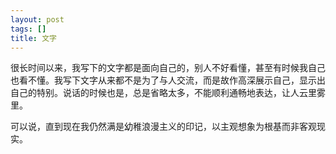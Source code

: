 ```yaml
---
layout: post
tags: []
title: 文字
---
```


很长时间以来，我写下的文字都是面向自己的，别人不好看懂，甚至有时候我自己也看不懂。我写下文字从来都不是为了与人交流，而是故作高深展示自己，显示出自己的特别。说话的时候也是，总是省略太多，不能顺利通畅地表达，让人云里雾里。

可以说，直到现在我仍然满是幼稚浪漫主义的印记，以主观想象为根基而非客观现实。




